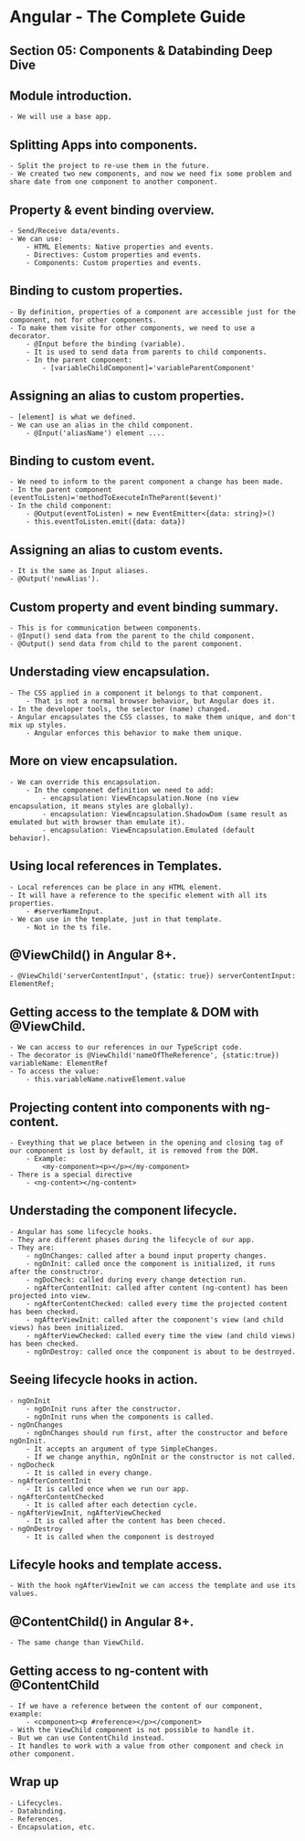 # Angular - The Complete Guide
## Section 05: Components & Databinding Deep Dive

## Module introduction.
    - We will use a base app.

## Splitting Apps into components.
    - Split the project to re-use them in the future.
    - We created two new components, and now we need fix some problem and share date from one component to another component.

##  Property & event binding overview.
    - Send/Receive data/events.
    - We can use:
        - HTML Elements: Native properties and events.
        - Directives: Custom properties and events.
        - Components: Custom properties and events.

## Binding to custom properties.
    - By definition, properties of a component are accessible just for the component, not for other components.
    - To make them visite for other components, we need to use a decorator.
        - @Input before the binding (variable).
        - It is used to send data from parents to child components.
        - In the parent component:
            - [variableChildComponent]='variableParentComponent'

## Assigning an alias to custom properties.
    - [element] is what we defined.
    - We can use an alias in the child component.
        - @Input('aliasName') element ....
    
## Binding to custom event.
    - We need to inform to the parent component a change has been made.
    - In the parent component (eventToListen)='methodToExecuteInTheParent($event)'
    - In the child component:
        - @Output(eventToListen) = new EventEmitter<{data: string}>()
        - this.eventToListen.emit({data: data}) 

## Assigning an alias to custom events.
    - It is the same as Input aliases.
    - @Output('newAlias').

## Custom property and event binding summary.
    - This is for communication between components.
    - @Input() send data from the parent to the child component.
    - @Output() send data from child to the parent component.

## Understading view encapsulation.
    - The CSS applied in a component it belongs to that component.
        - That is not a normal browser behavior, but Angular does it.
    - In the developer tools, the selector (name) changed.
    - Angular encapsulates the CSS classes, to make them unique, and don't mix up styles.
        - Angular enforces this behavior to make them unique.

## More on view encapsulation.
    - We can override this encapsulation.
        - In the componenet definition we need to add:
            - encapsulation: ViewEncapsulation.None (no view encapsulation, it means styles are globally).
            - encapsulation: ViewEncapsulation.ShadowDom (same result as emulated but with browser than emulate it).
            - encapsulation: ViewEncapsulation.Emulated (default behavior).

## Using local references in Templates.
    - Local references can be place in any HTML element.
    - It will have a reference to the specific element with all its properties.
        - #serverNameInput.
    - We can use in the template, just in that template.
        - Not in the ts file.

## @ViewChild() in Angular 8+.
    - @ViewChild('serverContentInput', {static: true}) serverContentInput: ElementRef;
    
## Getting access to the template & DOM with @ViewChild.
    - We can access to our references in our TypeScript code.
    - The decorator is @ViewChild('nameOfTheReference', {static:true}) variableName: ElementRef
    - To access the value:
        - this.variableName.nativeElement.value

## Projecting content into components with ng-content.
    - Eveything that we place between in the opening and closing tag of our component is lost by default, it is removed from the DOM.
        - Example:
            <my-component><p></p></my-component>
    - There is a special directive
        - <ng-content></ng-content>

## Understading the component lifecycle.
    - Angular has some lifecycle hooks.
    - They are different phases during the lifecycle of our app.
    - They are:
        - ngOnChanges: called after a bound input property changes.
        - ngOnInit: called once the component is initialized, it runs after the constructror.
        - ngDoCheck: called during every change detection run.
        - ngAfterContentInit: called after content (ng-content) has been projected into view.
        - ngAfterContentChecked: called every time the projected content has been checked.
        - ngAfterViewInit: called after the component's view (and child views) has been initialized.
        - ngAfterViewChecked: called every time the view (and child views) has been checked.
        - ngOnDestroy: called once the component is about to be destroyed.

## Seeing lifecycle hooks in action.
    - ngOnInit
        - ngOnInit runs after the constructor.
        - ngOnInit runs when the components is called.
    - ngOnChanges
        - ngOnChanges should run first, after the constructor and before ngOnInit.
        - It accepts an argument of type SimpleChanges.
        - If we change anythin, ngOnInit or the constructor is not called.
    - ngDocheck
        - It is called in every change.
    - ngAfterContentInit
        - It is called once when we run our app.
    - ngAfterContentChecked
        - It is called after each detection cycle.
    - ngAfterViewInit, ngAfterViewChecked
        - It is called after the content has been checed.
    - ngOnDestroy
        - It is called when the component is destroyed

## Lifecyle hooks and template access.
    - With the hook ngAfterViewInit we can access the template and use its values.

## @ContentChild() in Angular 8+.
    - The same change than ViewChild.

## Getting access to ng-content with @ContentChild
    - If we have a reference between the content of our component, example:
        - <component><p #reference></p></component>
    - With the ViewChild component is not possible to handle it.
    - But we can use ContentChild instead.
    - It handles to work with a value from other component and check in other component.

## Wrap up
    - Lifecycles.
    - Databinding.
    - References.
    - Encapsulation, etc.


